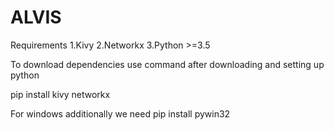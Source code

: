 # ALVIS
Requirements
1.Kivy
2.Networkx
3.Python >=3.5


To download dependencies use command after downloading and setting up python

pip install kivy networkx 

For windows additionally we need
pip install pywin32
